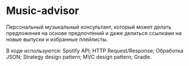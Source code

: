 # Music-advisor

Персональный музыкальный консультант, который может делать предложения на основе предпочтений и даже делиться ссылками 
на новые выпуски и избранные плейлисты.

В коде используются:
Spotify API;
HTTP Request/Response;
Обработка JSON;
Strategy design pattern;
MVC design pattern;
Gradle.
